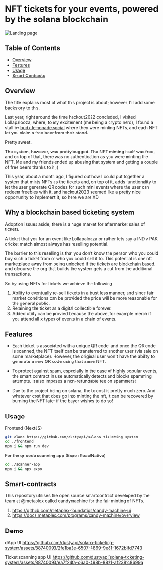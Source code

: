 # NFT tickets for your events, powered by the solana blockchain

![Landing page](https://github.com/dustyapi/solana-ticketing-system/assets/88740093/c4ef69f6-020d-4d5e-ad7c-dbdbb926b0d1)

## Table of Contents
- [Overview](#overview)
- [Features](#features)
- [Usage](#usage)
- [Smart Contracts](#smart-contracts)

## Overview

The title explains most of what this project is about; however, I'll add some backstory to this.

Last year, right around the time hackout2022 concluded, I visited Lollapalooza, where, to my excitement (me being a crypto nerd), I found a stall by [budx.lemonade.social](https://budx.lemonade.social/) where they were minting NFTs, and each NFT let you claim a free beer from their stand.

Pretty sweet.

The system, however, was pretty bugged. The NFT minting itself was free, and on top of that, there was no authentication as you were minting the NFT. Me and my friends ended up abusing that system and getting a couple of free beers thanks to it ;)

This year, about a month ago, I figured out how I could put together a system that mints NFTs as the tickets and, on top of it, adds functionality to let the user generate QR codes for such mini events where the user can redeem freebies with it, and hackout2023 seemed like a pretty nice opportunity to implement it, so here we are XD

## Why a blockchain based ticketing system


Adoption issues aside, there is a huge market for aftermarket sales of tickets.

A ticket that you for an event like Lollapalooza or rather lets say a IND v PAK cricket match almost always has reselling potential.

The barrier to this reselling is that you don't know the person who you could buy such a ticket from or who you could sell it to. This potential is one nft marketplace away from being unlocked if the tickets are blockchain based, and ofcourse the org that builds the system gets a cut from the additional transactions.

So by using NFTs for tickets we achieve the following
1. Ability to eventually re-sell tickets in a trust less manner, and since fair market conditions can be provided the price will be more reasonable for the general public.
2. Retaining the ticket as a digital collectible forever.
3. Added utiity can be provied because the above, for example merch if you attend all x types of events in a chain of events.


## Features

- Each ticket is associated with a unique QR code, and once the QR code is scanned, the NFT itself can be transferred to another user (via sale on some marketplace). However, the original user won't have the ability to generate a new QR code using that same NFT.

- To protect against spam, especially in the case of highly popular events, the smart contract in use automatically detects and blocks spamming attempts. It also imposes a non-refundable fee on spammers!

- Due to the project being on solana, the tx cost is pretty much zero. And whatever cost that does go into minting the nft, it can be recovered by burning the NFT later if the buyer wishes to do so!


## Usage

Frontend (NextJS)

```bash
git clone https://github.com/dustyapi/solana-ticketing-system
cd ./frontend
npm i && npm run dev 
```
For the qr code scanning app (Expo+ReactNative)
```bash
cd ./scanner-app 
npm i && npx expo
```
## Smart-contracts

This repository utilises the open source smartcontract developed by the team at @metaplex called candymachine for the fair minting of NFTs.

1. https://github.com/metaplex-foundation/candy-machine-ui
2. https://docs.metaplex.com/programs/candy-machine/overview


## Demo

dApp UI
https://github.com/dustyapi/solana-ticketing-system/assets/88740093/2fe1ba2e-6507-4869-9e81-1672b1fd7743

Ticket scanning app UI
https://github.com/dustyapi/solana-ticketing-system/assets/88740093/ea7f24fa-c6a0-498b-8821-af238fc8699a




